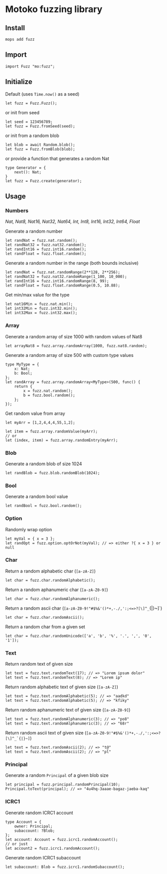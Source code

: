 # Motoko fuzzing library

## Install
```
mops add fuzz
```

## Import
```motoko
import Fuzz "mo:fuzz";
```

## Initialize
Default (uses `Time.now()` as a seed)
```motoko
let fuzz = Fuzz.Fuzz();
```

or init from seed
```motoko
let seed = 123456789;
let fuzz = Fuzz.fromSeed(seed);
```

or init from a random blob
```motoko
let blob = await Random.blob();
let fuzz = Fuzz.fromBlob(blob);
```

or provide a function that generates a random Nat
```motoko
type Generator = {
	next(): Nat;
}
let fuzz = Fuzz.create(generator);
```

## Usage

### Numbers
*Nat, Nat8, Nat16, Nat32, Nat64, Int, Int8, Int16, Int32, Int64, Float*

Generate a random number
```motoko
let randNat = fuzz.nat.random();
let randNat32 = fuzz.nat32.random();
let randInt16 = fuzz.int16.random();
let randFloat = fuzz.float.random();
```

Generate a random number in the range (both bounds inclusive)
```motoko
let randNat = fuzz.nat.randomRange(2**128, 2**256);
let randNat32 = fuzz.nat32.randomRange(1_100, 10_000);
let randInt16 = fuzz.int16.randomRange(8, 99);
let randFloat = fuzz.float.randomRange(0.5, 10.88);
```

Get min/max value for the type
```motoko
let nat16Min = fuzz.nat.min();
let int32Min = fuzz.int32.min();
let int32Max = fuzz.int32.max();
```

### Array

Generate a random array of size 1000 with random values of Nat8
```motoko
let arrayNat8 = fuzz.array.randomArray(1000, fuzz.nat8.random);
```

Generate a random array of size 500 with custom type values
```motoko
type MyType = {
	x: Nat;
	b: Bool;
};
let randArray = fuzz.array.randomArray<MyType>(500, func() {
	return {
		x = fuzz.nat.random();
		b = fuzz.bool.random();
	};
});
```

Get random value from array
```motoko
let myArr = [1,2,4,4,4,55,1,2];

let item = fuzz.array.randomValue(myArr);
// or
let (index, item) = fuzz.array.randomEntry(myArr);
```

### Blob
Generate a random blob of size 1024
```motoko
let randBlob = fuzz.blob.randomBlob(1024);
```

### Bool
Generate a random bool value
```motoko
let randBool = fuzz.bool.random();
```

### Option
Randomly wrap option
```motoko
let myVal = { x = 3 };
let randOpt = fuzz.option.optOrNot(myVal); // => either ?{ x = 3 } or null
```

### Char
Return a random alphabetic char (`[a-zA-Z]`)
```motoko
let char = fuzz.char.randomAlphabetic();
```

Return a random aphanumeric char (`[a-zA-Z0-9]`)
```motoko
let char = fuzz.char.randomAlphanumeric();
```

Return a random ascii char (`[a-zA-Z0-9!"#$%&'()*+,-./,':;<=>?[\]^_`{|}~]`)
```motoko
let char = fuzz.char.randomAscii();
```

Return a random char from a given set
```motoko
let char = fuzz.char.randomUnicode(['a', 'b', '%', '.', ',', '0', '1']);
```

### Text
Return random text of given size
```motoko
let text = fuzz.text.randomText(17); // => "Lorem ipsum dolor"
let text = fuzz.text.randomText(8); // => "Lorem ip"
```

Return random alphabetic text of given size (`[a-zA-Z]`)
```motoko
let text = fuzz.text.randomAlphabetic(5); // => "aadkd"
let text = fuzz.text.randomAlphabetic(5); // => "kfiky"
```

Return random aphanumeric text of given size (`[a-zA-Z0-9]`)
```motoko
let text = fuzz.text.randomAlphanumeric(3); // => "po8"
let text = fuzz.text.randomAlphanumeric(3); // => "68r"
```

Return random ascii text of given size (```[a-zA-Z0-9!"#$%&'()*+,-./,':;<=>?[\]^_`{|}~]```)
```motoko
let text = fuzz.text.randomAscii(2); // => "t@"
let text = fuzz.text.randomAscii(2); // => "pl"
```

### Principal
Generate a random `Principal` of a given blob size
```motoko
let principal = fuzz.principal.randomPrincipal(10);
Principal.toText(principal); // => "4u4hq-3aaae-bagaz-jaeba-kaq"
```

### ICRC1
Generate random ICRC1 account
```motoko
type Account = {
	owner: Principal;
	subaccount: ?Blob;
};
let account: Account = fuzz.icrc1.randomAccount();
// or just
let account2 = fuzz.icrc1.randomAccount();
```

Generate random ICRC1 subaccount
```motoko
let subaccount: Blob = fuzz.icrc1.randomSubaccount();
```